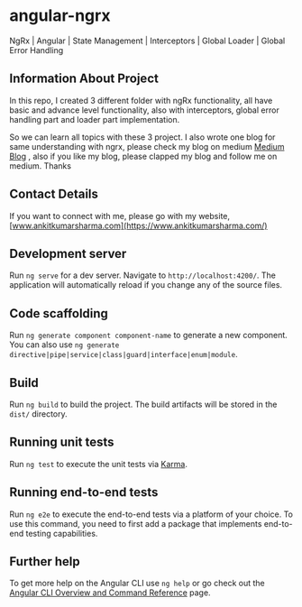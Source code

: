 # angular-ngrx
NgRx | Angular | State Management | Interceptors | Global Loader | Global Error Handling

## Information About Project
In this repo, I created 3 different folder with ngRx functionality, all have basic and advance level functionality, also with interceptors, global error handling part and loader part implementation.

So we can learn all topics with these 3 project. I also wrote one blog for same understanding with ngrx, please check my blog on medium [Medium Blog](https://medium.com/stackademic/how-to-implement-ngrx-store-in-angular-apps-1129c7360c8c) , also if you like my blog, please clapped my blog and follow me on medium.
Thanks

## Contact Details
If you want to connect with me, please go with my website, 
[www.ankitkumarsharma.com](https://www.ankitkumarsharma.com/)

## Development server

Run `ng serve` for a dev server. Navigate to `http://localhost:4200/`. The application will automatically reload if you change any of the source files.

## Code scaffolding

Run `ng generate component component-name` to generate a new component. You can also use `ng generate directive|pipe|service|class|guard|interface|enum|module`.

## Build

Run `ng build` to build the project. The build artifacts will be stored in the `dist/` directory.

## Running unit tests

Run `ng test` to execute the unit tests via [Karma](https://karma-runner.github.io).

## Running end-to-end tests

Run `ng e2e` to execute the end-to-end tests via a platform of your choice. To use this command, you need to first add a package that implements end-to-end testing capabilities.

## Further help

To get more help on the Angular CLI use `ng help` or go check out the [Angular CLI Overview and Command Reference](https://angular.io/cli) page.